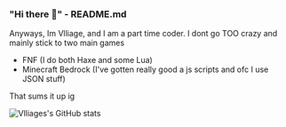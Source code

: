 ### "Hi there 👋" - README.md
Anyways, Im Vlliage, and I am a part time coder.
I dont go TOO crazy and mainly stick to two main games
- FNF (I do both Haxe and some Lua)
- Minecraft Bedrock (I've gotten really good a js scripts and ofc I use JSON stuff)

That sums it up ig

![Vlliages's GitHub stats](https://github-readme-stats.vercel.app/api?username=Villagecool&count_private=true)

<!--
**Villagecool/Villagecool** is a ✨ _special_ ✨ repository because its `README.md` (this file) appears on your GitHub profile.

Here are some ideas to get you started:

- 🔭 I’m currently working on ...
- 🌱 I’m currently learning ...
- 👯 I’m looking to collaborate on ...
- 🤔 I’m looking for help with ...
- 💬 Ask me about ...
- 📫 How to reach me: ...
- 😄 Pronouns: ...
- ⚡ Fun fact: ...
-->
